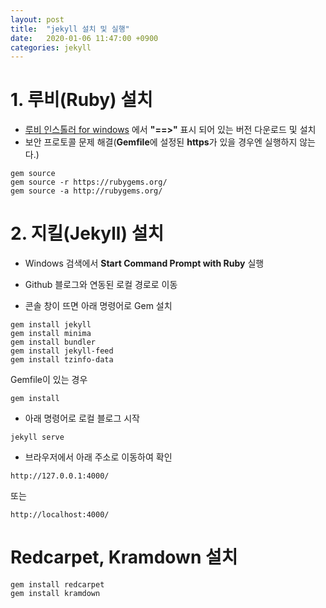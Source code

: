 ```yaml
---
layout: post
title:  "jekyll 설치 및 실행"
date:   2020-01-06 11:47:00 +0900
categories: jekyll
---
```


# 1. 루비(Ruby) 설치

- [루비 인스톨러 for windows](https://rubyinstaller.org/downloads/) 에서 **"==>"** 표시 되어 있는 버전 다운로드 및 설치
- 보안 프로토콜 문제 해결(**Gemfile**에 설정된 **https**가 있을 경우엔 실행하지 않는다.)
```
gem source
gem source -r https://rubygems.org/
gem source -a http://rubygems.org/
```


# 2. 지킬(Jekyll) 설치

- Windows 검색에서 **Start Command Prompt with Ruby** 실행

- Github 블로그와 연동된 로컬 경로로 이동

- 콘솔 창이 뜨면 아래 명령어로 Gem 설치
```
gem install jekyll
gem install minima
gem install bundler
gem install jekyll-feed
gem install tzinfo-data
```
Gemfile이 있는 경우
```
gem install
```

- 아래 명령어로 로컬 블로그 시작
```
jekyll serve
```

- 브라우저에서 아래 주소로 이동하여 확인
```
http://127.0.0.1:4000/
```
또는
```
http://localhost:4000/
```


# Redcarpet, Kramdown 설치

```
gem install redcarpet
gem install kramdown
```